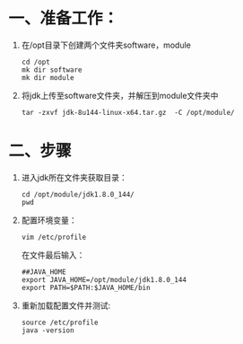# 一、准备工作：

1. 在/opt目录下创建两个文件夹software，module

   ```
   cd /opt
   mk dir software
   mk dir module
   ```

2. 将jdk上传至software文件夹，并解压到module文件夹中

   ```
   tar -zxvf jdk-8u144-linux-x64.tar.gz  -C /opt/module/
   ```

# 二、步骤

1. 进入jdk所在文件夹获取目录：

   ```
   cd /opt/module/jdk1.8.0_144/
   pwd
   ```

2. 配置环境变量：

   ```
   vim /etc/profile
   ```

   在文件最后输入：

   ```
   ##JAVA_HOME
   export JAVA_HOME=/opt/module/jdk1.8.0_144
   export PATH=$PATH:$JAVA_HOME/bin
   ```

3. 重新加载配置文件并测试:

   ```
   source /etc/profile
   java -version
   ```

   ​
